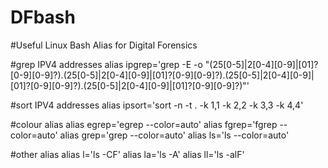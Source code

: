 # DFbash
#Useful Linux Bash Alias for Digital Forensics

#grep IPV4 addresses
alias ipgrep='grep -E -o "(25[0-5]|2[0-4][0-9]|[01]?[0-9][0-9]?)\.(25[0-5]|2[0-4][0-9]|[01]?[0-9][0-9]?)\.(25[0-5]|2[0-4][0-9]|[01]?[0-9][0-9]?)\.(25[0-5]|2[0-4][0-9]|[01]?[0-9][0-9]?)"'

#sort IPV4 addresses
alias ipsort='sort -n -t . -k 1,1 -k 2,2 -k 3,3 -k 4,4'

#colour alias
alias egrep='egrep --color=auto'
alias fgrep='fgrep --color=auto'
alias grep='grep --color=auto'
alias ls='ls --color=auto'

#other alias
alias l='ls -CF'
alias la='ls -A'
alias ll='ls -alF'
